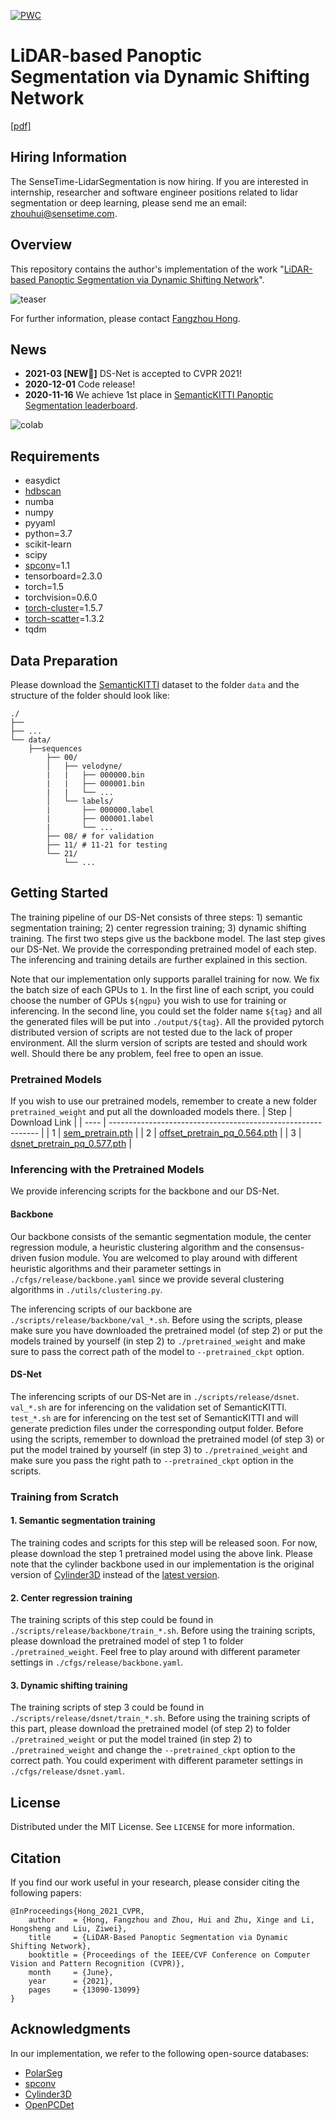 [![PWC](https://img.shields.io/endpoint.svg?url=https://paperswithcode.com/badge/lidar-based-panoptic-segmentation-via-dynamic/panoptic-segmentation-on-semantickitti)](https://paperswithcode.com/sota/panoptic-segmentation-on-semantickitti?p=lidar-based-panoptic-segmentation-via-dynamic)

# LiDAR-based Panoptic Segmentation via Dynamic Shifting Network
[[pdf]](https://openaccess.thecvf.com/content/CVPR2021/papers/Hong_LiDAR-Based_Panoptic_Segmentation_via_Dynamic_Shifting_Network_CVPR_2021_paper.pdf)

## Hiring Information
The SenseTime-LidarSegmentation is now hiring. If you are interested in internship, researcher and software engineer positions related to lidar segmentation or deep learning, please send me an email: [zhouhui@sensetime.com](mailto:zhouhui@sensetime.com).

## Overview
This repository contains the author's implementation of the work "[LiDAR-based Panoptic Segmentation via Dynamic Shifting Network](https://arxiv.org/abs/2011.11964)".

![teaser](./imgs/teaser.png)

For further information, please contact [Fangzhou Hong](mailto:fangzhouhong820@gmail.com).

## News
- **2021-03 [NEW:partying_face:]** DS-Net is accepted to CVPR 2021!
- **2020-12-01** Code release!
- **2020-11-16** We achieve 1st place in [SemanticKITTI Panoptic Segmentation leaderboard](https://competitions.codalab.org/competitions/24025#results).

![colab](./imgs/colab-2020-11-16.png)

## Requirements
- easydict
- [hdbscan](https://pypi.org/project/hdbscan/)
- numba
- numpy
- pyyaml
- python=3.7
- scikit-learn
- scipy
- [spconv](https://github.com/traveller59/spconv)=1.1
- tensorboard=2.3.0
- torch=1.5
- torchvision=0.6.0
- [torch-cluster](https://github.com/rusty1s/pytorch_cluster)=1.5.7
- [torch-scatter](https://github.com/rusty1s/pytorch_scatter)=1.3.2
- tqdm

## Data Preparation
Please download the [SemanticKITTI](http://www.semantic-kitti.org/dataset.html#overview) dataset to the folder `data` and the structure of the folder should look like:

```
./
├── 
├── ...
└── data/
    ├──sequences
        ├── 00/           
        │   ├── velodyne/	
        |   |	├── 000000.bin
        |   |	├── 000001.bin
        |   |	└── ...
        │   └── labels/ 
        |       ├── 000000.label
        |       ├── 000001.label
        |       └── ...
        ├── 08/ # for validation
        ├── 11/ # 11-21 for testing
        └── 21/
	        └── ...
```

## Getting Started
The training pipeline of our DS-Net consists of three steps: 1) semantic segmentation training; 2) center regression training; 3) dynamic shifting training. The first two steps give us the backbone model. The last step gives our DS-Net. We provide the corresponding pretrained model of each step. The inferencing and training details are further explained in this section. 

Note that our implementation only supports parallel training for now. We fix the batch size of each GPUs to `1`. In the first line of each script, you could choose the number of GPUs `${ngpu}` you wish to use for training or inferencing. In the second line, you could set the folder name `${tag}` and all the generated files will be put into `./output/${tag}`. All the provided pytorch distributed version of scripts are not tested due to the lack of proper environment. All the slurm version of scripts are tested and should work well. Should there be any problem, feel free to open an issue.

### Pretrained Models
If you wish to use our pretrained models, remember to create a new folder `pretrained_weight` and put all the downloaded models there.
| Step | Download Link                                                |
| ---- | ------------------------------------------------------------ |
| 1    | [sem_pretrain.pth](https://drive.google.com/file/d/1cGieEmsRhVD2YR3CH7TOj5H3y-4WG96q/view?usp=sharing) |
| 2    | [offset_pretrain_pq_0.564.pth](https://drive.google.com/file/d/1pimhJ8iKR518I7g7xLKOB4lLYjQ0Doyp/view?usp=sharing) |
| 3    | [dsnet_pretrain_pq_0.577.pth](https://drive.google.com/file/d/1BZTEZOUfoYvobppuOgO6DC_Hp_c6YytJ/view?usp=sharing) |

### Inferencing with the Pretrained Models
We provide inferencing scripts for the backbone and our DS-Net.

#### Backbone
Our backbone consists of the semantic segmentation module, the center regression module, a heuristic clustering algorithm and the consensus-driven fusion module. You are welcomed to play around with different heuristic algorithms and their parameter settings in `./cfgs/release/backbone.yaml` since we provide several clustering algorithms in `./utils/clustering.py`.

The inferencing scripts of our backbone are `./scripts/release/backbone/val_*.sh`. Before using the scripts, please make sure you have downloaded the pretrained model (of step 2) or put the models trained by yourself (in step 2) to `./pretrained_weight` and make sure to pass the correct path of the model to `--pretrained_ckpt` option.

#### DS-Net
The inferencing scripts of our DS-Net are in `./scripts/release/dsnet`. `val_*.sh` are for inferencing on the validation set of SemanticKITTI. `test_*.sh` are for inferencing on the test set of SemanticKITTI and will generate prediction files under the corresponding output folder. Before using the scripts, remember to download the pretrained model (of step 3) or put the model trained by yourself (in step 3) to `./pretrained_weight` and make sure you pass the right path to `--pretrained_ckpt` option in the scripts.

### Training from Scratch
#### 1. Semantic segmentation training
The training codes and scripts for this step will be released soon. For now, please download the step 1 pretrained model using the above link. Please note that the cylinder backbone used in our implementation is the original version of [Cylinder3D](https://arxiv.org/abs/2008.01550) instead of the [latest version](https://arxiv.org/abs/2011.10033).

#### 2. Center regression training
The training scripts of this step could be found in `./scripts/release/backbone/train_*.sh`. Before using the training scripts, please download the pretrained model of step 1 to folder `./pretrained_weight`. Feel free to play around with different parameter settings in `./cfgs/release/backbone.yaml`.

#### 3. Dynamic shifting training
The training scripts of step 3 could be found in `./scripts/release/dsnet/train_*.sh`. Before using the training scripts of this part, please download the pretrained model (of step 2) to folder `./pretrained_weight` or put the model trained (in step 2) to `./pretrained_weight` and change the `--pretrained_ckpt` option to the correct path. You could experiment with different parameter settings in `./cfgs/release/dsnet.yaml`.

## License

Distributed under the MIT License. See `LICENSE` for more information.

## Citation

If you find our work useful in your research, please consider citing the following papers:

```
@InProceedings{Hong_2021_CVPR,
    author    = {Hong, Fangzhou and Zhou, Hui and Zhu, Xinge and Li, Hongsheng and Liu, Ziwei},
    title     = {LiDAR-Based Panoptic Segmentation via Dynamic Shifting Network},
    booktitle = {Proceedings of the IEEE/CVF Conference on Computer Vision and Pattern Recognition (CVPR)},
    month     = {June},
    year      = {2021},
    pages     = {13090-13099}
}
```

## Acknowledgments
In our implementation, we refer to the following open-source databases:
- [PolarSeg](https://github.com/edwardzhou130/PolarSeg)
- [spconv](https://github.com/traveller59/spconv)
- [Cylinder3D](https://github.com/xinge008/Cylinder3D)
- [OpenPCDet](https://github.com/open-mmlab/OpenPCDet)
